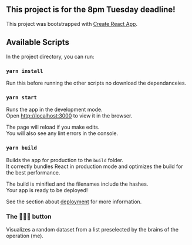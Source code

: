 ## This project is for the 8pm Tuesday deadline!


This project was bootstrapped with [Create React App](https://github.com/facebook/create-react-app).

## Available Scripts

In the project directory, you can run:

### `yarn install`

Run this before running the other scripts no download the dependanceies. 

### `yarn start`

Runs the app in the development mode.<br>
Open [http://localhost:3000](http://localhost:3000) to view it in the browser.

The page will reload if you make edits.<br>
You will also see any lint errors in the console.

### `yarn build`

Builds the app for production to the `build` folder.<br>
It correctly bundles React in production mode and optimizes the build for the best performance.

The build is minified and the filenames include the hashes.<br>
Your app is ready to be deployed!

See the section about [deployment](https://facebook.github.io/create-react-app/docs/deployment) for more information.


### The 🤩🚀🦕 button

Visualizes a random dataset from a list preselected by the brains of the operation (me).
